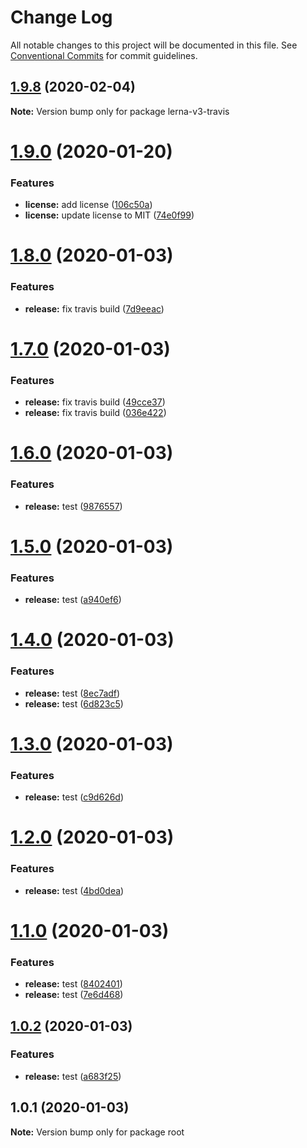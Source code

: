 # Change Log

All notable changes to this project will be documented in this file.
See [Conventional Commits](https://conventionalcommits.org) for commit guidelines.

## [1.9.8](https://github.com/nellyk/lerna-v3-travis/compare/v1.9.7...v1.9.8) (2020-02-04)

**Note:** Version bump only for package lerna-v3-travis





# [1.9.0](https://github.com/nellyk/lerna-v3-travis/compare/v1.8.0...v1.9.0) (2020-01-20)


### Features

* **license:**  add license ([106c50a](https://github.com/nellyk/lerna-v3-travis/commit/106c50a8eb93692422acb79e6bd91dcbbe6feb89))
* **license:** update license to MIT ([74e0f99](https://github.com/nellyk/lerna-v3-travis/commit/74e0f99760c76acd1c851b98a2081cfa91d89fbb))





# [1.8.0](https://github.com/nellyk/lerna-v3-travis/compare/v1.7.0...v1.8.0) (2020-01-03)


### Features

* **release:** fix travis build ([7d9eeac](https://github.com/nellyk/lerna-v3-travis/commit/7d9eeacad5f05bc778b30744817b67d98ef8ef08))





# [1.7.0](https://github.com/nellyk/lerna-v3-travis/compare/v1.6.0...v1.7.0) (2020-01-03)


### Features

* **release:** fix travis build ([49cce37](https://github.com/nellyk/lerna-v3-travis/commit/49cce37107bdc41718652d905f05590f886e86d9))
* **release:** fix travis build ([036e422](https://github.com/nellyk/lerna-v3-travis/commit/036e422ee0839cc112b27c7c3fec8feef60fd72e))





# [1.6.0](https://github.com/nellyk/lerna-v3-travis/compare/v1.5.0...v1.6.0) (2020-01-03)


### Features

* **release:** test ([9876557](https://github.com/nellyk/lerna-v3-travis/commit/9876557f785bbd831698050395c426454b33ee61))





# [1.5.0](https://github.com/nellyk/lerna-v3-travis/compare/v1.4.0...v1.5.0) (2020-01-03)


### Features

* **release:** test ([a940ef6](https://github.com/nellyk/lerna-v3-travis/commit/a940ef67a6848b47633c917745c0ab605c0d078e))





# [1.4.0](https://github.com/nellyk/lerna-v3-travis/compare/v1.3.0...v1.4.0) (2020-01-03)


### Features

* **release:** test ([8ec7adf](https://github.com/nellyk/lerna-v3-travis/commit/8ec7adfdbc0f52234cf8658f4b0aa6fea81a84cd))
* **release:** test ([6d823c5](https://github.com/nellyk/lerna-v3-travis/commit/6d823c5daf83aff18adadae202f45abdb9655311))





# [1.3.0](https://github.com/nellyk/lerna-v3-travis/compare/v1.2.0...v1.3.0) (2020-01-03)


### Features

* **release:** test ([c9d626d](https://github.com/nellyk/lerna-v3-travis/commit/c9d626d7c9c1bba0bc9ca5cc6b271e9941748078))





# [1.2.0](https://github.com/nellyk/lerna-v3-travis/compare/v1.1.0...v1.2.0) (2020-01-03)


### Features

* **release:** test ([4bd0dea](https://github.com/nellyk/lerna-v3-travis/commit/4bd0dea50a70bea8cccedcfa122bf2789d06edeb))





# [1.1.0](https://github.com/nellyk/lerna-v3-travis/compare/v1.0.2...v1.1.0) (2020-01-03)


### Features

* **release:** test ([8402401](https://github.com/nellyk/lerna-v3-travis/commit/84024013ea735c02c18edfd7247bf01a79767416))
* **release:** test ([7e6d468](https://github.com/nellyk/lerna-v3-travis/commit/7e6d468f694e1e2fb4b9d63aaa8dcf2cb66d64fa))





## [1.0.2](https://github.com/nellyk/lerna-v3-travis/compare/v1.0.1...v1.0.2) (2020-01-03)


### Features

* **release:** test ([a683f25](https://github.com/nellyk/lerna-v3-travis/commit/a683f254f9de96be706bb9c7911a58bea2914c75))





## 1.0.1 (2020-01-03)

**Note:** Version bump only for package root
